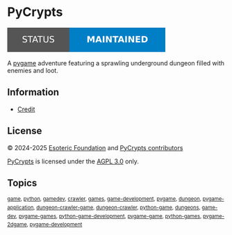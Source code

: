 # PyCrypts

[![Project status: unfinished][status]][root]

A [pygame][pygame] adventure featuring a sprawling underground dungeon filled with enemies and loot.

## Information

- [Credit][credit]

## License

&copy; 2024-2025 [Esoteric Foundation][author-homepage] and [PyCrypts contributors][contributors]

[PyCrypts][root] is licensed under the [AGPL 3.0][license] only.

## Topics

<sup>[game](https://github.com/topics/game), [python](https://github.com/topics/python), [gamedev](https://github.com/topics/gamedev), [crawler](https://github.com/topics/crawler), [games](https://github.com/topics/games), [game-development](https://github.com/topics/game-development), [pygame](https://github.com/topics/pygame), [dungeon](https://github.com/topics/dungeon), [pygame-application](https://github.com/topics/pygame-application), [dungeon-crawler-game](https://github.com/topics/dungeon-crawler-game), [dungeon-crawler](https://github.com/topics/dungeon-crawler), [python-game](https://github.com/topics/python-game), [dungeons](https://github.com/topics/dungeons), [game-dev](https://github.com/topics/game-dev), [pygame-games](https://github.com/topics/pygame-games), [python-game-development](https://github.com/topics/python-game-development), [pygame-game](https://github.com/topics/pygame-game), [python-games](https://github.com/topics/python-games), [pygame-2dgame](https://github.com/topics/pygame-2dgame), [pygame-development](https://github.com/topics/pygame-development)</sup>

<!-- Link aliases -->

[root]: /
[status]: assets/images/badges/status.svg

<!-- Websites -->

[author-homepage]: https://esoteric.foundation
[contributors]: https://github.com/esotericfoundation/pycrypts/graphs/contributors

[pygame]: https://www.pygame.org

<!-- Files -->

[credit]: ./CREDIT.md
[license]: ../LICENSE
